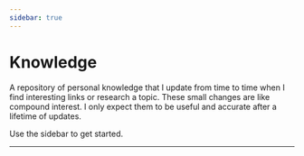 ```yaml
---
sidebar: true
---
```


# Knowledge

A repository of personal knowledge that I update from time to time when I find interesting links or research a topic. These small changes are like compound interest. I only expect them to be useful and accurate after a lifetime of updates.

Use the sidebar to get started.

----

<section-contents />
